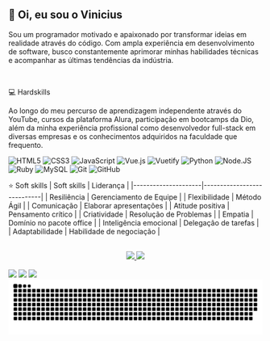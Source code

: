 ## 👋 Oi, eu sou o Vinicius

Sou um programador motivado e apaixonado por transformar ideias em realidade através do código. Com ampla experiência em desenvolvimento de software, busco constantemente aprimorar minhas habilidades técnicas e acompanhar as últimas tendências da indústria.

  <br>

💻 Hardskills

Ao longo do meu percurso de aprendizagem independente através do YouTube, cursos da plataforma Alura, participação em bootcamps da Dio, além da minha experiência profissional como desenvolvedor full-stack em diversas empresas e os conhecimentos adquiridos na faculdade que frequento.

![HTML5](https://img.shields.io/badge/HTML5-000?style=flat&logo=html5)
![CSS3](https://img.shields.io/badge/CSS3-000?style=flat&logo=css3&logoColor=264CE4)
![JavaScript](https://img.shields.io/badge/JavaScript-000?style=flat&logo=javascript)
![Vue.js](https://img.shields.io/badge/Vue.js-000?style=flat&logo=vue.js)
![Vuetify](https://img.shields.io/badge/Vuetify-000?style=flat&logo=vuetify)
![Python](https://img.shields.io/badge/Python-000?style=flat&logo=python)
![Node.JS](https://img.shields.io/badge/Node.JS-000?style=flat&logo=nodedotjs)
![Ruby](https://img.shields.io/badge/Ruby-000?style=flat&logo=ruby)
![MySQL](https://img.shields.io/badge/MySQL-000?style=flat&logo=mysql)
![Git](https://img.shields.io/badge/Git-000?style=flat&logo=git)
![GitHub](https://img.shields.io/badge/GitHub-000?style=flat&logo=github)
  <br>
  
  ⭐ Soft skills
| Soft skills         | Liderança                  |
|---------------------|----------------------------|
| Resiliência         | Gerenciamento de Equipe    |
| Flexibilidade       | Método Ágil                |
| Comunicação         | Elaborar apresentações     |
| Atitude positiva    | Pensamento crítico         |
| Criatividade        | Resolução de Problemas     |
| Empatia             | Domínio no pacote office   |
| Inteligência emocional | Delegação de tarefas    |
| Adaptabilidade      |   Habilidade de negociação  |

</br>
<div align="center">
  <a href="https://github.com/ViniciusTAC">
  <img height="180em" src="https://github-readme-stats.vercel.app/api?username=ViniciusTAC&show_icons=true&theme=aura&include_all_commits=true&count_private=true"/>
  <img height="180em" src="https://github-readme-stats.vercel.app/api/top-langs/?username=ViniciusTAC&layout=compact&langs_count=7&theme=aura"/>
</div>
   <br>
      
<div> 
  <a href="https://www.instagram.com/vinicius.tac/" target="_blank"><img src="https://img.shields.io/badge/-Instagram-%23E4405F?style=for-the-badge&logo=instagram&logoColor=white" target="_blank"></a>
  <a href = "mailto:viniciustacosta@gmail.com"><img src="https://img.shields.io/badge/-Gmail-%23333?style=for-the-badge&logo=gmail&logoColor=white" target="_blank"></a>
  <a href="https://www.linkedin.com/in/vinícius-tadeu-andrade-costa/" target="_blank"><img src="https://img.shields.io/badge/-LinkedIn-%230077B5?style=for-the-badge&logo=linkedin&logoColor=white" target="_blank"></a> 

   <picture>
  <source media="(prefers-color-scheme: dark)" srcset="https://raw.githubusercontent.com/AecioJose/AecioJose/output/github-contribution-grid-snake-dark.svg">
  <source media="(prefers-color-scheme: light)" srcset="https://raw.githubusercontent.com/AecioJose/AecioJose/output/github-contribution-grid-snake.svg">
  <img alt="github contribution grid snake animation" src="https://raw.githubusercontent.com/AecioJose/AecioJose/output/github-contribution-grid-snake.svg">
</picture>
</div>

